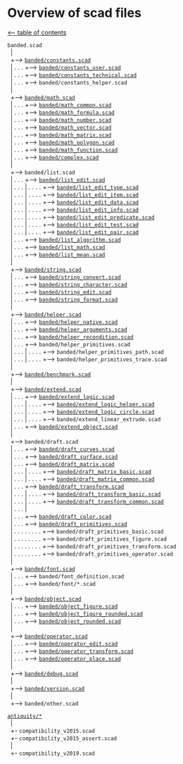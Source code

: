 Overview of scad files
======================

[<-- table of contents](contents.md)

`banded.scad`  
` `|  
` `+--> [`banded/constants.scad`](constants.md "Define some constants")  
` `| . . . +--> [`banded/constants_user.scad`](constants.md#customizable-constants- "Customizable constants")  
` `| . . . +--> [`banded/constants_technical.scad`](constants.md#technical-constants- "Technical constants")  
` `| . . . +--> `banded/constants_helper.scad`  
` `|  
` `+--> [`banded/math.scad`](math.md "Math functions")  
` `| . . . +--> [`banded/math_common.scad`](math.md#more-math-functions- "Various common math functions")  
` `| . . . +--> [`banded/math_formula.scad`](math.md#formula-functions- "Formula functions")  
` `| . . . +--> [`banded/math_number.scad`](math.md#number-functions- "Number functions")  
` `| . . . +--> [`banded/math_vector.scad`](math_vector.md "Vector operations")  
` `| . . . +--> [`banded/math_matrix.scad`](math_matrix.md "Matrix operations")  
` `| . . . +--> [`banded/math_polygon.scad`](math_polygon.md "Polygones and lines operations")  
` `| . . . +--> [`banded/math_function.scad`](math_function.md "Algorithm with function literals")  
` `| . . . +--> [`banded/complex.scad`](math_complex.md "Working with complex numbers")  
` `|  
` `+--> `banded/list.scad`  
` `| . . . +--> [`banded/list_edit.scad`](list.md "Editing lists")  
` `| . . . | . . . . +--> [`banded/list_edit_type.scad`](list.md#different-type-of-data- "Type-dependent access to the content of lists")  
` `| . . . | . . . . +--> [`banded/list_edit_item.scad`](list.md#edit-list-independent-from-the-data- "Edit list independent from the data")  
` `| . . . | . . . . +--> [`banded/list_edit_data.scad`](list.md#edit-list-with-use-of-data-depend-on-type- "Edit list with use of data, type-dependent")  
` `| . . . | . . . . +--> [`banded/list_edit_info.scad`](list.md#get-data-from-list- "Get data from list with use of data, type-dependent")  
` `| . . . | . . . . +--> [`banded/list_edit_predicate.scad`](list.md#edit-list-use-function-literal-on-data- "Edit list, use function literal on data")  
` `| . . . | . . . . +--> [`banded/list_edit_test.scad`](list.md##test-entries-of-lists- "Test entries of lists")  
` `| . . . | . . . . +--> [`banded/list_edit_pair.scad`](list.md#pair-functions- "Pair functions - key-value-pair")  
` `| . . . +--> [`banded/list_algorithm.scad`](list_math.md#algorithm-on-lists- "Algorithm on lists")  
` `| . . . +--> [`banded/list_math.scad`](list.md#math-operation-on_each-list-element- "Math operation on each list element")  
` `| . . . +--> [`banded/list_mean.scad`](list_mean.md "Calculating mean")  
` `|  
` `+--> [`banded/string.scad`](string.md "Functions for edit and convert strings")  
` `| . . . +--> [`banded/string_convert.scad`](string.md#convert-strings- "Convert strings")  
` `| . . . +--> [`banded/string_character.scad`](string.md#convert-and-test-letter-in-strings- "Convert and test letter in strings")  
` `| . . . +--> [`banded/string_edit.scad`](string.md#edit-letter-in-strings- "Edit letter in strings")  
` `| . . . +--> [`banded/string_format.scad`](string.md#format-strings- "Format strings")  
` `|  
` `+--> [`banded/helper.scad`](helper.md "Helper functions")  
` `| . . . +--> [`banded/helper_native.scad`](helper.md#native-helper-functions- "Contains various helper functions")  
` `| . . . +--> [`banded/helper_arguments.scad`](helper.md#helper.md#configure-arguments- "Recondition arguments of functions and modules")  
` `| . . . +--> [`banded/helper_recondition.scad`](helper.md#helper.md#recondition-arguments-of-functions- "Configure arguments from functions or modules to expand further control options")  
` `| . . . +--> `banded/helper_primitives.scad`  
` `| . . . | . . . . +--> `banded/helper_primitives_path.scad`  
` `| . . . | . . . . +--> `banded/helper_primitives_trace.scad`  
` `|  
` `+--> [`banded/benchmark.scad`](helper.md#benchmark-function- "Benchmark for functions to measure speed")  
` `|  
` `+--> [`banded/extend.scad`](extend.md "Control the level of detail of a mesh")  
` `| . . . +--> [`banded/extend_logic.scad`](extend.md#functions-)  
` `| . . . | . . . . +--> [`banded/extend_logic_helper.scad`](extend.md#convert-values- "Helper functions: convert values, and for internal use")  
` `| . . . | . . . . +--> [`banded/extend_logic_circle.scad`](extend.md#get-fragments-of-a-circle- "Get fragments of a circle")  
` `| . . . | . . . . +--> `banded/extend_linear_extrude.scad`  
` `| . . . +--> [`banded/extend_object.scad`](extend.md#defined-modules-)  
` `|  
` `+--> `banded/draft.scad`  
` `| . . . +--> [`banded/draft_curves.scad`](draft_curves.md "Creates curves in a point list")  
` `| . . . +--> [`banded/draft_surface.scad`](draft_surface.md "Creates surfaces as data list")  
` `| . . . +--> [`banded/draft_matrix.scad`](draft_matrix.md "Generate matrices for affine transformation")  
` `| . . . | . . . . +--> [`banded/draft_matrix_basic.scad`](draft_matrix.md#basic-multmatrix-functions- "Generate matrix like OpenSCAD buildin affine transformation")  
` `| . . . | . . . . +--> [`banded/draft_matrix_common.scad`](draft_matrix.md#more-multmatrix-functions- "Generate matrix for more affine transformations")  
` `| . . . +--> [`banded/draft_transform.scad`](draft_transform.md "Transform functions on point lists for affine transformations")  
` `| . . . | . . . . +--> [`banded/draft_transform_basic.scad`](draft_transform.md#basic-multmatrix-functions- "OpenSCAD buildin transformation on point lists")  
` `| . . . | . . . . +--> [`banded/draft_transform_common.scad`](draft_transform.md#more-multmatrix-functions- "More functions for affine transformations on point lists")  
` `| . . . |  
` `| . . . +--> [`banded/draft_color.scad`](color.md "Convert colors")  
` `| . . . +--> [`banded/draft_primitives.scad`](draft_primitives.md "Create and edit OpenSCAD primitives in data lists")  
` `| . . . . . . . . +--> `banded/draft_primitives_basic.scad`  
` `| . . . . . . . . +--> `banded/draft_primitives_figure.scad`  
` `| . . . . . . . . +--> `banded/draft_primitives_transform.scad`  
` `| . . . . . . . . +--> `banded/draft_primitives_operator.scad`  
` `|  
` `+--> [`banded/font.scad`](draft_primitives.md#text-)  
` `| . . . +--> `banded/font_definition.scad`  
` `| . . . +--> `banded/font/*.scad`  
` `|  
` `+--> [`banded/object.scad`](object.md "Configurable objects")  
` `| . . . +--> [`banded/object_figure.scad`](object.md#figures- "Modules to create configurable objects")  
` `| . . . +--> [`banded/object_figure_rounded.scad`](object.md#figures-with-chamfered-edges- "Configurable objects with chamfered edges")  
` `| . . . +--> [`banded/object_rounded.scad`](object.md#rounded-edges- "Figures to create rounded edges")  
` `|  
` `+--> [`banded/operator.scad`](operator.md "Transform and edit objects")  
` `| . . . +--> [`banded/operator_edit.scad`](operator.md#edit-and-test-objects- "Various operator to edit and test objects")  
` `| . . . +--> [`banded/operator_transform.scad`](operator.md#transform-operator- "Transform operator for affine transformations")  
` `| . . . +--> [`banded/operator_place.scad`](operator.md#place-objects- "Modules which place objects in specific position")  
` `|  
` `+--> [`banded/debug.scad`](debug.md "Debug modules - make parts and points seeable")  
` `|  
` `+--> [`banded/version.scad`](version.md "Functions and modules to manage versioning")  
` `|  
` `+--> `banded/other.scad`  

[`antiquity/*`](antiquity.md)  
` `|  
` `+- `compatibility_v2015.scad`  
` `+- `compatibility_v2015_assert.scad`  
` `|  
` `+- `compatibility_v2019.scad`  
